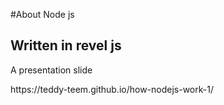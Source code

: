 #About Node js

<h2> Written in revel js </h2>
<P>A presentation slide </p>
<p>https://teddy-teem.github.io/how-nodejs-work-1/ </p>
